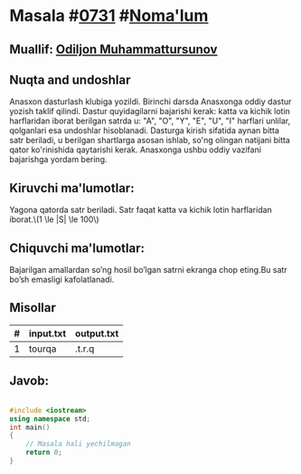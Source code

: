 
<h1>Masala #<a href="https://robocontest.uz/tasks/0731">0731</a> #<a href="https://robocontest.uz/tasks?category=1">Noma'lum</a></h1>
<h2> Muallif: <a href="https://robocontest.uz/profile/kamilov">Odiljon Muhammattursunov</a></h2>
<h2>Nuqta and undoshlar</h2>
<p>Anasxon dasturlash klubiga yozildi. Birinchi darsda Anasxonga oddiy dastur yozish taklif qilindi. Dastur quyidagilarni bajarishi kerak: katta va kichik lotin harflaridan iborat berilgan satrda u:
"A", "O", "Y", "E", "U", "I" harflari unlilar, qolganlari esa undoshlar hisoblanadi. Dasturga kirish sifatida aynan bitta satr beriladi, u berilgan shartlarga asosan ishlab, so'ng olingan natijani bitta qator ko'rinishida qaytarishi kerak.
Anasxonga ushbu oddiy vazifani bajarishga yordam bering.</p>
<h2>Kiruvchi ma'lumotlar:</h2>
<p>Yagona qatorda satr beriladi. Satr faqat katta va kichik lotin harflaridan iborat.\(1 \le |S| \le 100\)</p>
<h2>Chiquvchi ma'lumotlar:</h2>
<p>Bajarilgan amallardan so’ng hosil bo’lgan satrni ekranga chop eting.Bu satr bo’sh emasligi kafolatlanadi.</p>
<h2>Misollar</h2>
<table>
    <thead>
        <tr>
            <th>#</th>
            <th>input.txt</th>
            <th>output.txt</th>
        </tr>
    </thead>
    <tbody>
            <tr>
                <td>1</td>
                <td>tourqa</td>
                <td>.t.r.q</td>
            </tr>
    </tbody>
    </table>
    
<h2>Javob:</h2>

######
```cpp
#include <iostream>
using namespace std;
int main()
{
    // Masala hali yechilmagan
    return 0;
}
```
